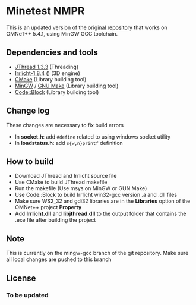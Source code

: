 # Minetest NMPR

This is an updated version of the [original repository](https://github.com/celeron55/minetest_nmpr) that works on OMNeT++ 5.4.1, using MinGW GCC toolchain.

## Dependencies and tools

 - [JThread 1.3.3](http://research.edm.uhasselt.be/jori/page/CS/Jthread.html) (Threading)
 - [Irrlicht-1.8.4](http://irrlicht.sourceforge.net/) () (3D engine)
 - [CMake](https://cmake.org) (Library building tool)
 - [MinGW](http://www.mingw.org/) / [GNU Make](https://www.gnu.org/software/make/) (Library building tool)
 - [Code::Block](http://www.codeblocks.org/) (Library building tool)

## Change log

These changes are necessary to fix build errors
 - In **socket.h**: add `#define` related to using windows socket utility
 - In **loadstatus.h**: add `s{w,n}printf` definition
 
## How to build

 - Download JThread and Irrlicht source file
 - Use CMake to build JThread makefile
 - Run the makefile (Use msys on MinGW or GUN Make)
 - Use Code::Block to build Irrlicht win32-gcc version .a and .dll files
 - Make sure WS2_32 and gdi32 libraries are in the **Libraries** option of the OMNet++ project **Property**
 - Add **Irrlicht.dll** and **libjthread.dll** to the output folder that contains the .exe file after building the project

## Note

This is currently on the mingw-gcc branch of the git repository. Make sure all local changes are pushed to this branch

## License

### To be updated
